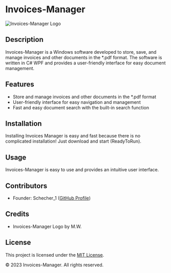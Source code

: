 # Invoices-Manager

![Invoices-Manager Logo](https://github.com/Invoices-Manager/.github/tree/main/profile/invoices-manager-logo.png)

## Description

Invoices-Manager is a Windows software developed to store, save, and manage invoices and other documents in the *.pdf format. The software is written in C# WPF and provides a user-friendly interface for easy document management.

## Features

- Store and manage invoices and other documents in the *.pdf format
- User-friendly interface for easy navigation and management
- Fast and easy document search with the built-in search function

## Installation

Installing Invoices Manager is easy and fast because there is no complicated installation! Just download and start (ReadyToRun).

## Usage

Invoices-Manager is easy to use and provides an intuitive user interface.

## Contributors

- Founder: Schecher_1 ([GitHub Profile](https://github.com/Schecher1))

## Credits

- Invoices-Manager Logo by M.W.

## License

This project is licensed under the [MIT License](https://github.com/Invoices-Manager/Invoices-Manager-Windows/blob/master/LICENSE).

© 2023 Invoices-Manager. All rights reserved.
